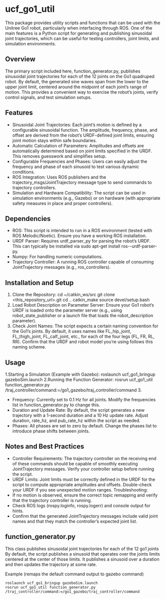 # ucf_go1_util

This package provides utility scripts and functions that can be used with the Unitree Go1 robot, particularly when interfacing through ROS. One of the main features is a Python script for generating and publishing sinusoidal joint trajectories, which can be useful for testing controllers, joint limits, and simulation environments.

## Overview
The primary script included here, function_generator.py, publishes sinusoidal joint trajectories for each of the 12 joints on the Go1 quadruped robot. By default, the generated sine waves span from the lower to the upper joint limit, centered around the midpoint of each joint’s range of motion. This provides a convenient way to exercise the robot’s joints, verify control signals, and test simulation setups.

## Features
- Sinusoidal Joint Trajectories: Each joint’s motion is defined by a configurable sinusoidal function. The amplitude, frequency, phase, and offset are derived from the robot’s URDF-defined joint limits, ensuring joint motion stays within safe boundaries.
- Automatic Calculation of Parameters: Amplitudes and offsets are automatically determined based on joint limits specified in the URDF. This removes guesswork and simplifies setup.
- Configurable Frequencies and Phases: Users can easily adjust the frequency and phase of each sinusoid to test various dynamic conditions.
- ROS Integration: Uses ROS publishers and the trajectory_msgs/JointTrajectory message type to send commands to trajectory controllers.
- Simulation and Hardware Compatibility: The script can be used in simulation environments (e.g., Gazebo) or on hardware (with appropriate safety measures in place and proper controllers).

## Dependencies
- ROS: This script is intended to run in a ROS environment (tested with ROS Melodic/Noetic). Ensure you have a working ROS installation.
- URDF Parser: Requires urdf_parser_py for parsing the robot’s URDF. This can typically be installed via sudo apt-get install ros-<distro>-urdf-parser-py.
- Numpy: For handling numeric computations.
- Trajectory Controller: A running ROS controller capable of consuming JointTrajectory messages (e.g., ros_controllers).

## Installation and Setup
1. Clone the Repository:
cd ~/catkin_ws/src
git clone <this_repository_url>.git
cd ..
catkin_make
source devel/setup.bash
2. Load Robot Description on Parameter Server:
Ensure your Go1 robot’s URDF is loaded onto the parameter server (e.g., using robot_state_publisher or a launch file that loads the robot_description parameter).
3. Check Joint Names:
The script expects a certain naming convention for the Go1’s joints. By default, it uses names like FL_hip_joint, FL_thigh_joint, FL_calf_joint, etc., for each of the four legs (FL, FR, RL, RR). Confirm that the URDF and robot model you’re using follows this naming scheme.

## Usage
1.Starting a Simulation (Example with Gazebo):
roslaunch ucf_go1_bringup gazeboSim.launch
2.Running the Function Generator:
rosrun ucf_go1_util function_generator.py /traj_controller/command:=/go1_gazebo/traj_controller/command
3.
- Frequency: Currently set to 0.1 Hz for all joints. Modify the frequencies list in function_generator.py to change this.
- Duration and Update Rate: By default, the script generates a new trajectory with a 1-second duration and a 10 Hz update rate. Adjust duration, rate_hz, and pub_rate_hz within the script as needed.
- Phases: All phases are set to zero by default. Change the phases list to introduce phase shifts between joints.

## Notes and Best Practices
- Controller Requirements: The trajectory controller on the receiving end of these commands should be capable of smoothly executing JointTrajectory messages. Verify your controller setup before running the script.
- URDF Limits: Joint limits must be correctly defined in the URDF for the script to compute appropriate amplitudes and offsets. Double-check your URDF if you see unexpected motion ranges.
Troubleshooting:
- If no motion is observed, ensure the correct topic remapping and verify that the trajectory controller is running.
- Check ROS logs (rospy.loginfo, rospy.logerr) and console output for hints.
- Confirm that the generated JointTrajectory messages include valid joint names and that they match the controller’s expected joint list.

## function_generator.py
This class publishes sinusoidal joint trajectories for each of the 12 go1 joints
By default, the script publishes a sinusoid that operates over the joints limits centered
at the center of those limits. It publishes a sinusoid over a duration and then updates the trajectory
at some rate.

Example (remaps the default command output to gazebo command)
```
roslaunch ucf_go1_bringup gazeboSim.launch
rosrun ucf_go1_util function_generator.py /traj_controller/command:=/go1_gazebo/traj_controller/command
```

